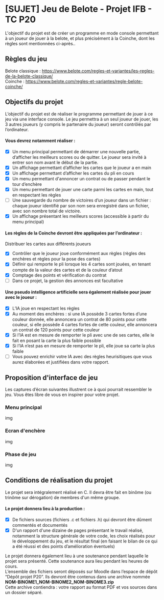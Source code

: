 # [SUJET] Jeu de Belote - Projet IFB - TC P20
L'objectif du projet est de créer un programme en mode console permettant à un joueur de jouer à la belote, et plus précisément à la Coinche, dont les règles sont mentionnées ci-après..

## Règles du jeu
Belote classique : https://www.belote.com/regles-et-variantes/les-regles-de-la-belote-classique/  
Coinche : https://www.belote.com/regles-et-variantes/regle-belote-coinche/  

## Objectifs du projet
L’objectif du projet est de réaliser le programme permettant de jouer à ce jeu via une interface console. Le jeu permettra à un seul joueur de jouer, les 3 autres joueurs (y compris le partenaire du joueur) seront contrôlés par l’ordinateur.

#### Vous devrez notamment réaliser :
- [x] Un menu principal permettant de démarrer une nouvelle partie, d’afficher les meilleurs scores ou de quitter. Le joueur sera invité à entrer son nom avant le début de la partie.
- [x] Un affichage permettant d’afficher les cartes que le joueur a en main
- [x] Un affichage permettant d’afficher les cartes du pli en cours
- [x] Un menu permettant d'annoncer un contrat ou de passer pendant le tour d’enchère
- [x] Un menu permettant de jouer une carte parmi les cartes en main, tout en respectant les règles
- [ ] Une sauvegarde du nombre de victoires d’un joueur dans un fichier : chaque joueur identifié par son nom sera enregistré dans un fichier, avec son nombre total de victoire.
- [x] Un affichage présentant les meilleurs scores (accessible à partir du menu principal) 

#### Les règles de la Coinche devront être appliquées par l’ordinateur :
Distribuer les cartes aux différents joueurs
- [x] Contrôler que le joueur joue conformément aux règles (règles des enchères et règles pour la pose des cartes)
- [x] Définir qui remporte le pli lorsque les 4 cartes sont jouées, en tenant compte de la valeur des cartes et de la couleur d’atout
- [x] Comptage des points et vérification du contrat
- [ ] Dans ce projet, la gestion des annonces est facultative

#### Une pseudo intelligence artificielle sera également réalisée pour jouer avec le joueur :
- [x] L’IA joue en respectant les règles
- [x] Au moment des enchères : si une IA possède 3 cartes fortes d’une couleur donnée, elle annoncera un contrat de 80 points pour cette couleur, si elle possède 4 cartes fortes de cette couleur, elle annoncera un contrat de 120 points pour cette couleur
- [x] Si l’IA est en mesure de remporter le pli avec une de ses cartes, elle le fait en posant la carte la plus faible possible
- [x] Si l’IA n’est pas en mesure de remporter le pli, elle joue sa carte la plus faible
- [ ] Vous pouvez enrichir votre IA avec des règles heurisitiques que vous aurez élaborées et justifiées dans votre rapport.

## Proposition d'interface de jeu
Les captures d’écran suivantes illustrent ce à quoi pourrait ressembler le jeu. Vous êtes libre de vous en inspirer pour votre projet.

### Menu principal
img
### Ecran d'enchère
img
### Phase de jeu
img

## Conditions de réalisation du projet
Le projet sera intégralement réalisé en C. Il devra être fait en binôme (ou trinôme sur dérogation) de membres d'un même groupe.

#### Le projet donnera lieu à la production :
- [x] De fichiers sources (fichiers .c et fichiers .h) qui devront être dûment commentés et documentés
- [x] D'un rapport d'une dizaine de pages présentant le travail réalisé, notamment la structure générale de votre code, les choix réalisés pour le développement du jeu, et le résultat final (en faisant le bilan de ce qui a été réussi et des points d’amélioration éventuels)

Le projet donnera également lieu à une soutenance pendant laquelle le projet sera présenté. Cette soutenance aura lieu pendant les heures de cours.  
L’ensemble des fichiers seront déposés sur Moodle dans l’espace de dépôt “Dépôt projet P20”. Ils devront être contenus dans une archive nommée **NOM-BINOME1_NOM-BINOME2_NOM-BINOME3.zip**  
Cette archive contiendra : votre rapport au format PDF et vos sources dans un dossier séparé.  